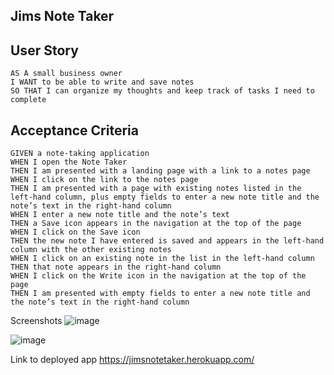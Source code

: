 ## Jims Note Taker

## User Story

```
AS A small business owner
I WANT to be able to write and save notes
SO THAT I can organize my thoughts and keep track of tasks I need to complete
```
## Acceptance Criteria

```
GIVEN a note-taking application
WHEN I open the Note Taker
THEN I am presented with a landing page with a link to a notes page
WHEN I click on the link to the notes page
THEN I am presented with a page with existing notes listed in the left-hand column, plus empty fields to enter a new note title and the note’s text in the right-hand column
WHEN I enter a new note title and the note’s text
THEN a Save icon appears in the navigation at the top of the page
WHEN I click on the Save icon
THEN the new note I have entered is saved and appears in the left-hand column with the other existing notes
WHEN I click on an existing note in the list in the left-hand column
THEN that note appears in the right-hand column
WHEN I click on the Write icon in the navigation at the top of the page
THEN I am presented with empty fields to enter a new note title and the note’s text in the right-hand column

```
Screenshots
![image](https://user-images.githubusercontent.com/108851005/193497345-823a0e6b-166a-4160-8945-5cb13dfe3572.png)

![image](https://user-images.githubusercontent.com/108851005/193497583-438c1830-6861-4b98-a355-fd4aecef5f1d.png)


Link to deployed app
https://jimsnotetaker.herokuapp.com/
